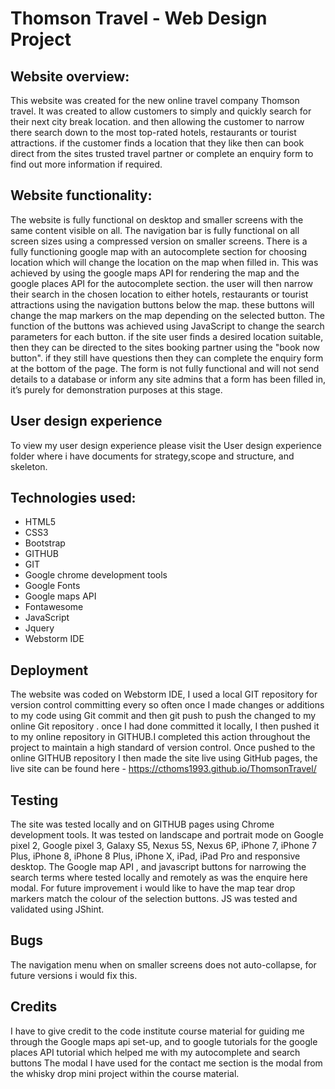 # Thomson Travel - Web Design Project


## Website overview:
This website was created for the new online travel company Thomson travel. It was created to allow customers to simply and quickly search for their next city break location. and then allowing the customer to narrow there search down to the most top-rated hotels, restaurants or tourist attractions. if the customer finds a location that they like then can book direct from the sites trusted travel partner or complete an enquiry form to find out more information if required.



## Website functionality:
The website is fully functional on desktop and smaller screens with the same content visible on all. The navigation bar is fully functional on all screen sizes using a compressed version on smaller screens. There is a fully functioning google map with an autocomplete section for choosing location which will change the location on the map when filled in.  This was achieved by using the google maps API for rendering the map and the google places API for the autocomplete section. the user will then narrow their search in the chosen location to either hotels, restaurants or tourist attractions using the navigation buttons below the map. these buttons will change the map markers on the map depending on the selected button. The function of the buttons was achieved using JavaScript to change the search parameters for each button. if the site user finds a desired location suitable, then they can be directed to the sites booking partner using the "book now button". if they still have questions then they can complete the enquiry form at the bottom of the page. The form is not fully functional and will not send details to a database or inform any site admins that a form has been filled in, it’s purely for demonstration purposes at this stage.



## User design experience
To view my user design experience please visit the User design experience folder where i have documents for strategy,scope and structure, and skeleton.

## Technologies used:
* HTML5
* CSS3
* Bootstrap
* GITHUB
* GIT
* Google chrome development tools
* Google Fonts
* Google maps API
* Fontawesome 
* JavaScript
* Jquery
* Webstorm IDE

## Deployment
The website was coded on Webstorm IDE,  I used a local GIT repository for version control committing every so often once I made changes or additions to my code using Git commit and then git push to push the changed to my online Git repository . once I had done committed it locally, I then pushed it to my online repository in GITHUB.I completed this action throughout the project to maintain a high standard of version control. Once pushed to the online GITHUB repository I then made the site live using GitHub pages, the live site can be found here - https://cthoms1993.github.io/ThomsonTravel/

## Testing
The site was tested locally and on GITHUB pages using Chrome development tools.
It was tested on landscape and portrait mode on Google pixel 2, Google pixel 3, Galaxy S5, Nexus 5S, Nexus 6P, iPhone 7, iPhone 7 Plus, iPhone 8, iPhone 8 Plus, iPhone X, iPad, iPad Pro and responsive desktop.
The Google map API , and javascript buttons for narrowing the search terms where tested locally and remotely as was the enquire here modal. 
For future improvement i would like to have the map tear drop markers match the colour of the selection buttons.
JS was tested and validated using JShint. 

## Bugs 
The navigation menu when on smaller screens does not auto-collapse, for future versions i would fix this. 



## Credits
I have to give credit to the code institute course material for guiding me through the Google maps api set-up, 
and to google tutorials for the google places API tutorial which helped me with my autocomplete and search buttons
The modal I have used for the contact me section is the modal from the whisky drop mini project within the course material. 
